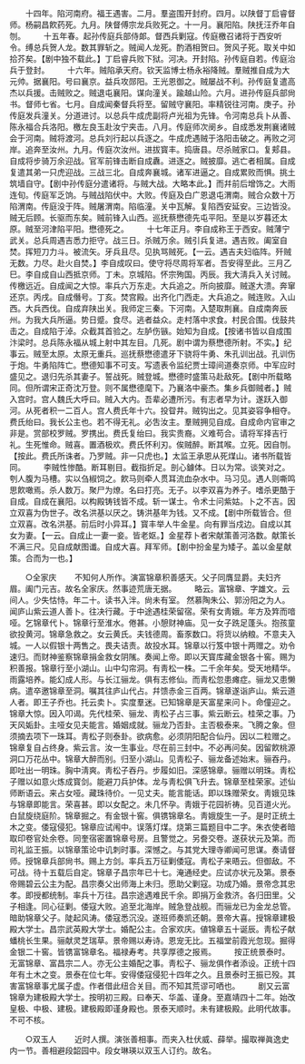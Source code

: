 <!-- { "loadSidebar": true } -->
　　十四年。陷河南府。福王遇害。二月。羣盗围开封府。四月。以陕督丁启睿督师。杨嗣昌飮药死。九月。陕督傅宗龙兵败死之。十一月。襄阳陷。陕抚汪乔年自刎。 
　　十五年春。起孙传庭兵部侍郞。督西兵剿寇。传庭檄召诸将于西安听令。缚总兵贺人龙。数其罪斩之。贼闻人龙死。酌酒相贺曰。贺风子死。取关中如拾芥矣。【剧中独不载此。】丁启睿兵败下狱。河决。开封陷。孙传庭自若。传庭治兵于登封。 
　　十六年。贼陷承天府。钦天监博士杨永裕降贼。羣贼推自成为大元帅。据襄阳。号曰襄京。益兵攻郧阳。王光恩御之。贼屡战不利。孙传庭复遣高杰以兵援。击贼败之。贼退屯襄阳。谋向潼关。踰越山险。六月。进孙传庭兵部尙书。督师七省。七月。自成闻秦督兵将至。留贼守襄阳。率精锐往河南。庚子。孙传庭发兵潼关。分道进讨。以总兵牛成虎副将卢光祖为先锋。令河南总兵卜从善、陈永福合兵洛阳。檄左良玉赴汝宁夹击。八月。传庭师次阌乡。自成悉发荆襄诸贼会于河南。贼将渡河。总兵刘行起以兵逐之。牛成虎遇贼于洛阳击破之。再败之河岸。追奔至汝州。九月。传庭次汝州。进拔寳丰。捣唐县。尽杀贼家口。复郏县。自成将步骑万余迎战。官军前锋击断自成纛。进逐之。贼披靡。逃亡者相属。自成复遣其弟一只虎迎战。三战三北。自成奔襄城。诸军进逼之。自成累败而惧。挑土筑墙自守。【剧中孙传庭分遣诸将。与贼大战。大略本此。】而幷前后增饰之。大雨连旬。传庭军乏饷。与贼战陷伏中。大败。传庭及白广恩退屯渭南。贼合众数十万陷渭南。传庭没于阵。贼屠渭南。陷临潼。关中瓦解。复陷西安延安。三边皆没。贼无后顾。长驱而东矣。贼前锋入山西。巡抚蔡懋德先屯平阳。至是以岁暮还太原。贼至河津陷平阳。懋德死之。 
　　十七年正月。李自成称王于西安。贼薄宁武关。总兵周遇吉悉力拒守。战三日。杀贼万余。贼引兵复进。遇吉败。阖室自焚。挥短刀力斗。被流矢。牙兵且尽。见执骂贼死。【一云。遇吉夫妇临阵。歼贼无数。力尽。赴火自焚。】李自成叹曰。使守将尽周将军者。吾安得至此。三月乙巳。李自成自山西抵京师。丁未。京城陷。怀宗殉国。丙辰。我大淸兵入关讨贼。传檄远近。自成闻之大惊。率兵六万东走。大兵追之。所向披靡。贼遂大溃。奔窜还京。丙戌。自成僭号。丁亥。焚宫殿。出齐化门西走。大兵追之。贼连败。入山西。大兵西伐。自成弃陕出关。我师定三秦。下河南。入楚取荆襄。自成南奔辰州。为我大兵所逼。势日蹙。食尽。逃者益众。走村落中求食。村民合围。伐鼓共击之。自成陷于淖。众截其首验之。左胪伤镞。始知为自成。【按诸书皆以自成围汴梁时。总兵陈永福从城上射中其左目。几死。剧中谓为蔡懋德所射。不实。】纪事云。贼至太原。太原无重兵。巡抚蔡懋德遣牙下骁将牛勇、朱孔训出战。孔训伤于炮。牛勇陷阵亡。懋德知事不可支。写遗表令监纪贾士璋间道奏京师。中军应时盛见之。退归先杀其妻子。誓战死。贼登城。懋德时盛策马赴敌死。【剧中所载略同。但所谓宋正奇沈万登。则不属懋德麾下。乃襄洛中豪杰。集乡兵御贼者。】贼入宫时。宫人魏氏大呼曰。贼入大内。吾辈必遭所污。有志者早为计。遂跃入御河。从死者积一二百人。宫人费氏年十六。投眢井。贼钩出之。见其姿容争相夺。费氏绐曰。我长公主也。若不得无礼。必吿汝主。羣贼拥见自成。自成命内官审之非是。赏部校罗贼。罗携出。费氏复绐曰。我实贵裔。义难苟合。请将军择吉行礼。生死惟命。贼喜。置酒极欢。费氏怀利刃。俟贼醉。断其喉。立死。因自刎。【按此。费氏所诛者。乃罗贼。非一只虎也。】太监王承恩从死煤山。诸书所载皆同。 
　　李贼性惨酷。断耳剔目。截指折足。剖心鐻体。日以为常。谈笑对之。刳人腹为马槽。实以刍椒饲之。飮马则牵人贯耳流血杂水中。马习见。遇人则嘶鸣思飮噉焉。杀人数万。聚尸为燎。名曰打亮。无子。以李双喜为养子。嗜杀更酷于自成。自成在襄阳。以构殿铸钱皆不成。斩一谋士。令术士问紫姑。卜之不吉。因立双喜为伪世子。改名洪基以厌之。铸洪基年为钱。又不成。【剧中所载皆合。但立双喜。改名洪基。前后时小异耳。】寳丰举人牛金星。向有罪当戍边。自成以其女为妻。【一云。自成止一妻一妾。皆老妪。】金星荐卜者宋献策善河洛数。献策长不满三尺。见自成献图谶。自成大喜。拜军师。【剧中扮金星为矮子。盖以金星献策。合而为一也。】 


　　○全家庆 
　　不知何人所作。演富锦章积善感天。父子同膺显爵。夫妇齐眉。阖门元吉。故名全家庆。然事迹荒唐无据。 
　　略云。富锦章、字雄文。云间人。少失怙恃。年二十。读书入泮。尙未有室。 然慕陶朱公、郭汾阳之为人。闻庐山紫云道人善卜。往决行藏。于中途遇桂荣留宿。荣有女靑娥。年方及筓而喑哑。乞锦章代卜。锦章行至淮水。倦甚。小憩财神庙。见一女子跣足蓬头。抱孩童欲投黄河。锦章急救之。女云黄氏。夫钱德周。畜豕数口。将货以纳粮。不意夫入城。一人以假银十两售之。畏夫诘责。故投水耳。锦章以行笈中银十两赠之。劝令速归。而财神鉴察锦章捐金救女阴隲。奏闻上帝。即以天寳库藏金银各十窖。赐为积善报。锦章行至小湖山。山中勾帘洞。有靑松一株。二千余年矣。受天地精华。雨露培养。能幻成人形。与长江骊龙。俱有志修仙。而靑松忽患瘫症。骊龙又患懒病。遣卒邀锦章至洞。嘱其往庐山代占。幷馈赤金三百两。锦章遂诣庐山。紫云道人者。即王子乔也。托云卖卜。实度羣迷。已知锦章是天富星来问卜。命僮迎之。锦章大惊。因入叩谒。先代桂荣、骊龙、靑松子占三事。紫云断云。桂荣之事。乃天风姤卦。主哑女见夫能言。婚姻成就。骊龙乃否卦。主否极泰来。飞腾之象。但须摘去项下一珠耳。靑松子则泰卦。欲病愈。必须阴阳配合仙丹。因以二粒赠之。锦章复自占终身。紫云言。汝一生事业。尽在前三封中。不必再问矣。因留飮桃源洞口万花丛中。锦章大醉而别。归至小湖山。见靑松子、骊龙备述始末。骊吞丹。即吐出一明珠。胸中淸爽。靑松子吞丹。步履如旧。深感锦章。骊赠以明珠。靑松子赠以如意火炼成寳剑。能避刀兵护体。龙与靑松俱飞升去。锦章至桂荣家。述仙师断语云。来占女哑。藏珠待价。一见丈夫。能言能话。即以珠赠荣女。靑娥见珠与锦章即能言。荣喜甚。即以女配之。未几怀孕。靑娥于花园祈祷。见百道火光。白鼠旋绕庭阶。锦章掘之。有金银十窖。俱镌锦章名。靑娥旋生一子。是时正统土木之变。倭寇侵犯。锦章应试闱中。误落灯煤。烧第三篇题目中二字。朱衣使者暗取印卷官处余卷。同奎宿密置锦章号房。且警觉之。另誊交卷。遂获状元及第。而司礼监王振。以锦章策论中讥刺时事。深憾之。与其党大理寺卿闻可思谋。奏请督师。授锦章兵部尙书。赐上方剑。率兵五万征剿倭寇。靑松子来晤云。但御敌。不可战。待十五载后自定。锦章子昌宗年已十七。淹通经史。应试亦状元及第。景泰帝赐碧云公主为配。昌宗奏父出师海上未归。愿助父剿寇。功成乃婚。景帝念其忠孝。即授都统制。率兵十万往。昌宗途遇难民千余。即捐万金救济。各归田里。父子相逢。同心征剿。倭寇大败。追至北海岸。贼急登战舰。而骊龙已为金龙总管。暗助锦章父子。陡起风涛。倭寇悉沉没。遂班师奏凯还朝。景帝大喜。授锦章建极殿大学士。昌宗武英殿大学士。婚配公主。合家欢庆。値锦章五十诞辰。靑松子献蟠桃长生果。骊献灵芝瑞草。景帝赐以寿诗。恩宠无比。五福堂前霞光忽现。掘得金银二十窖。皆镌富锦章名。福禄寿考。共享厚德之报焉。 
　　按正统景泰时。无富锦章、富昌宗二人。亦无公主婚配之事。靑松子、骊龙俱作者添设。正统十四年有土木之变。景泰在位七年。安得倭寇侵犯十四年之久。且景泰时王振已殁。其害富锦章事尤属子虚。作者借此纽合关目。而不知其荒谬可哂也。 
　　剧又云富锦章为建极殿大学士。按明初三殿。曰奉天、华盖、谨身。至嘉靖四十二年。始改皇极、中极、建极。建极殿即谨身殿也。景泰天顺时。未有建极殿。此明代故事。不可不核。 


　　○双玉人 
　　近时人撰。演张善相事。而夹入杜伏威、薛举。撮取禅眞逸史内一节。善相避段韶园中。段女琳瑛以双玉人订约。故名。 
